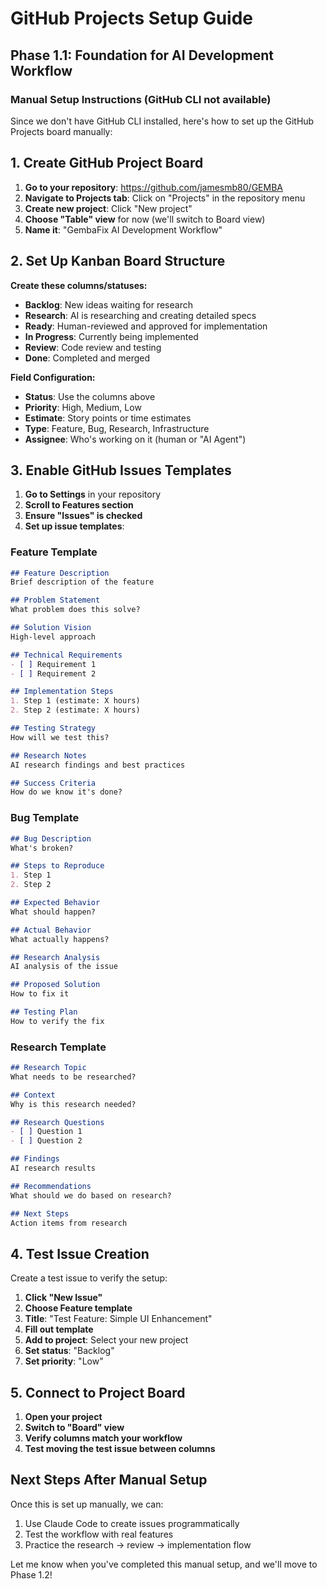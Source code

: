 # GitHub Projects Setup Guide
## Phase 1.1: Foundation for AI Development Workflow

### Manual Setup Instructions (GitHub CLI not available)

Since we don't have GitHub CLI installed, here's how to set up the GitHub Projects board manually:

## 1. Create GitHub Project Board

1. **Go to your repository**: https://github.com/jamesmb80/GEMBA
2. **Navigate to Projects tab**: Click on "Projects" in the repository menu
3. **Create new project**: Click "New project"
4. **Choose "Table" view** for now (we'll switch to Board view)
5. **Name it**: "GembaFix AI Development Workflow"

## 2. Set Up Kanban Board Structure

**Create these columns/statuses:**
- **Backlog**: New ideas waiting for research
- **Research**: AI is researching and creating detailed specs  
- **Ready**: Human-reviewed and approved for implementation
- **In Progress**: Currently being implemented
- **Review**: Code review and testing
- **Done**: Completed and merged

**Field Configuration:**
- **Status**: Use the columns above
- **Priority**: High, Medium, Low
- **Estimate**: Story points or time estimates
- **Type**: Feature, Bug, Research, Infrastructure
- **Assignee**: Who's working on it (human or "AI Agent")

## 3. Enable GitHub Issues Templates

1. **Go to Settings** in your repository
2. **Scroll to Features section**
3. **Ensure "Issues" is checked**
4. **Set up issue templates**:

### Feature Template
```markdown
## Feature Description
Brief description of the feature

## Problem Statement
What problem does this solve?

## Solution Vision
High-level approach

## Technical Requirements
- [ ] Requirement 1
- [ ] Requirement 2

## Implementation Steps
1. Step 1 (estimate: X hours)
2. Step 2 (estimate: X hours)

## Testing Strategy
How will we test this?

## Research Notes
AI research findings and best practices

## Success Criteria
How do we know it's done?
```

### Bug Template
```markdown
## Bug Description
What's broken?

## Steps to Reproduce
1. Step 1
2. Step 2

## Expected Behavior
What should happen?

## Actual Behavior
What actually happens?

## Research Analysis
AI analysis of the issue

## Proposed Solution
How to fix it

## Testing Plan
How to verify the fix
```

### Research Template
```markdown
## Research Topic
What needs to be researched?

## Context
Why is this research needed?

## Research Questions
- [ ] Question 1
- [ ] Question 2

## Findings
AI research results

## Recommendations
What should we do based on research?

## Next Steps
Action items from research
```

## 4. Test Issue Creation

Create a test issue to verify the setup:
1. **Click "New Issue"**
2. **Choose Feature template**
3. **Title**: "Test Feature: Simple UI Enhancement"
4. **Fill out template**
5. **Add to project**: Select your new project
6. **Set status**: "Backlog"
7. **Set priority**: "Low"

## 5. Connect to Project Board

1. **Open your project**
2. **Switch to "Board" view**
3. **Verify columns match your workflow**
4. **Test moving the test issue between columns**

## Next Steps After Manual Setup

Once this is set up manually, we can:
1. Use Claude Code to create issues programmatically
2. Test the workflow with real features
3. Practice the research → review → implementation flow

Let me know when you've completed this manual setup, and we'll move to Phase 1.2!